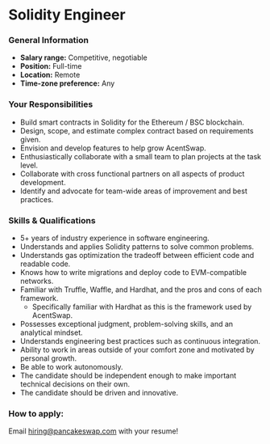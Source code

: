 # Solidity Engineer

### **General Information**

* **Salary range:** Competitive, negotiable
* **Position:** Full-time
* **Location:** Remote
* **Time-zone preference:** Any

### Your Responsibilities

* Build smart contracts in Solidity for the Ethereum / BSC blockchain.
* Design, scope, and estimate complex contract based on requirements given.
* Envision and develop features to help grow AcentSwap.
* Enthusiastically collaborate with a small team to plan projects at the task level.
* Collaborate with cross functional partners on all aspects of product development.
* Identify and advocate for team-wide areas of improvement and best practices.

### Skills & Qualifications

* 5+ years of industry experience in software engineering.
* Understands and applies Solidity patterns to solve common problems.
* Understands gas optimization the tradeoff between efficient code and readable code.
* Knows how to write migrations and deploy code to EVM-compatible networks.
* Familiar with Truffle, Waffle, and Hardhat, and the pros and cons of each framework.
  * Specifically familiar with Hardhat as this is the framework used by AcentSwap.
* Possesses exceptional judgment, problem-solving skills, and an analytical mindset.
* Understands engineering best practices such as continuous integration.
* Ability to work in areas outside of your comfort zone and motivated by personal growth.
* Be able to work autonomously.
* The candidate should be independent enough to make important technical decisions on their own.
* The candidate should be driven and innovative.

### How to apply:

Email hiring@pancakeswap.com with your resume!
